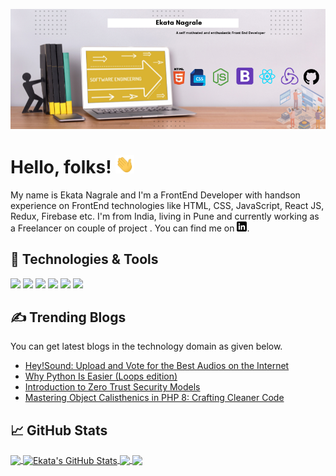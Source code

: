 

[![Header](https://raw.githubusercontent.com/ekatanag17/ekatanag17/master/readme_header.png "Header")](https://www.linkedin.com/in/ekata-nagrale-932207178/)

# Hello, folks! <img src="https://raw.githubusercontent.com/ekatanag17/ekatanag17/master/wave.gif" width="30px">

My name is Ekata Nagrale and I'm a FrontEnd Developer with handson experience on FrontEnd technologies like HTML, CSS, JavaScript, React JS, Redux, Firebase etc. I'm from India, living in Pune and currently working as a Freelancer on couple of project . You can find me  on [![LinkedIn][3.2]][3].

## 🔧 Technologies & Tools
![](https://img.shields.io/badge/HTML-HTML?style=for-the-badge&logo=html5&logoColor=white)
![](https://img.shields.io/badge/CSS-239120?&style=for-the-badge&logo=css3&logoColor=white)
![](https://img.shields.io/badge/React-20232A?style=for-the-badge&logo=react&logoColor=61DAFB)
![](https://img.shields.io/badge/Code-JavaScript-informational?style=flat&logo=javascript&logoColor=white&color=2bbc8a)
![](https://img.shields.io/badge/Tools-PostgreSQL-informational?style=flat&logo=postgresql&logoColor=white&color=2bbc8a)
![](https://img.shields.io/badge/Cloud-Digital_Ocean-informational?style=flat&logo=digitalocean&logoColor=white&color=2bbc8a)

## &#x270d; Trending Blogs

You can get latest blogs in the technology domain as given below.



<!-- BLOG-POST-LIST:START -->
- [Hey!Sound: Upload and Vote for the Best Audios on the Internet](https://dev.to/fazzaamiarso/heysound-upload-and-vote-for-the-best-audios-on-the-internet-57me)
- [Why Python Is Easier &lpar;Loops edition&rpar;](https://dev.to/chaseteague/why-python-is-easier-loops-edition-8p3)
- [Introduction to Zero Trust Security Models](https://dev.to/kartikmehta8/introduction-to-zero-trust-security-models-4g1n)
- [Mastering Object Calisthenics in PHP 8: Crafting Cleaner Code](https://dev.to/razielrodrigues/mastering-object-calisthenics-in-php-8-crafting-cleaner-code-381l)
<!-- BLOG-POST-LIST:END -->

## &#x1f4c8; GitHub Stats

<a href="https://github.com/ekatanag17/ekatanag17">
  <img align="center" src="https://github-readme-stats.vercel.app/api/top-langs/?username=ekatanag17&hide=java,tex&title_color=ffffff&text_color=c9cacc&icon_color=2bbc8a&bg_color=1d1f21&langs_count=3" />
</a>
<a href="https://github.com/ekatanag17/ekatanag17">
  <img align="center" src="https://github-readme-stats.vercel.app/api?username=ekatanag17&show_icons=true&line_height=27&count_private=true&title_color=ffffff&text_color=c9cacc&icon_color=2bbc8a&bg_color=1d1f21" alt="Ekata's GitHub Stats" />
</a>

<a href="https://github.com/ekatanag17/Shopping-cart">
  <img align="center" src="https://github-readme-stats.vercel.app/api/pin/?username=ekatanag17&repo=Shopping-cart&title_color=ffffff&text_color=c9cacc&icon_color=2bbc8a&bg_color=1d1f21" />
</a>


<a href="https://github.com/ekatanag17/Redux-shopping-cart">
  <img align="center" src="https://github-readme-stats.vercel.app/api/pin/?username=ekatanag17&repo=Redux-shopping-cart&title_color=ffffff&text_color=c9cacc&icon_color=2bbc8a&bg_color=1d1f21" />
</a>    

<!-- links to social media icons -->

<!-- icons with padding -->

[2.1]: http://i.imgur.com/0o48UoR.png (github icon with padding)

<!-- icons without padding -->


[2.2]: http://i.imgur.com/9I6NRUm.png (github icon without padding)
[3.2]: https://raw.githubusercontent.com/ekatanag17/ekatanag17/master/linkedin-3-16.png (LinkedIn icon without padding)


<!-- links to your social media accounts -->


[2]: https://github.com/ekatanag17
[3]: https://www.linkedin.com/in/ekata-nagrale-932207178/

